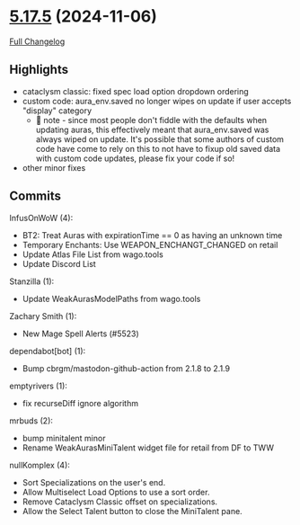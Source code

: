 # [5.17.5](https://github.com/WeakAuras/WeakAuras2/tree/5.17.5) (2024-11-06)

[Full Changelog](https://github.com/WeakAuras/WeakAuras2/compare/5.17.4...5.17.5)

## Highlights

- cataclysm classic: fixed spec load option dropdown ordering
- custom code: aura_env.saved no longer wipes on update if user accepts "display" category
  - 🚨 note - since most people don't fiddle with the defaults when updating auras, this effectively meant that aura_env.saved was always wiped on update.
    It's possible that some authors of custom code have come to rely on this to not have to fixup old saved data with custom code updates, please fix your code if so!
- other minor fixes

## Commits

InfusOnWoW (4):

- BT2: Treat Auras with expirationTime == 0 as having an unknown time
- Temporary Enchants: Use WEAPON_ENCHANGT_CHANGED on retail
- Update Atlas File List from wago.tools
- Update Discord List

Stanzilla (1):

- Update WeakAurasModelPaths from wago.tools

Zachary Smith (1):

- New Mage Spell Alerts (#5523)

dependabot[bot] (1):

- Bump cbrgm/mastodon-github-action from 2.1.8 to 2.1.9

emptyrivers (1):

- fix recurseDiff ignore algorithm

mrbuds (2):

- bump minitalent minor
- Rename WeakAurasMiniTalent widget file for retail from DF to TWW

nullKomplex (4):

- Sort Specializations on the user's end.
- Allow Multiselect Load Options to use a sort order.
- Remove Cataclysm Classic offset on specializations.
- Allow the Select Talent button to close the MiniTalent pane.

